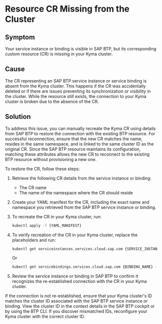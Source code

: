 # Resource CR Missing from the Cluster

## Symptom

Your service instance or binding is visible in SAP BTP, but its corresponding custom resource (CR) is missing in your Kyma cluster.

## Cause

The CR representing an SAP BTP service instance or service binding is absent from the Kyma cluster. This happens if the CR was accidentally deleted or if there are issues preventing its synchronization or visibility in the cluster. While the resource still exists, the connection to your Kyma cluster is broken due to the absence of the CR.

## Solution

To address this issue, you can manually recreate the Kyma CR using details from SAP BTP to restore the connection with the existing BTP resource. For successful reconnection, ensure that the new CR matches the name, resides in the same namespace, and is linked to the same cluster ID as the original CR. Since the SAP BTP resource maintains its configuration, matching these attributes allows the new CR to reconnect to the existing BTP resource without provisioning a new one.

To restore the CR, follow these steps:

1. Retrieve the following CR details from the service instance or binding:
   - The CR name
   - The name of the namespace where the CR should reside
2. Create your YAML manifest for the CR, including the exact name and namespace you retrieved from the SAP BTP service instance or binding.
3. To recreate the CR in your Kyma cluster, run:
   
   ```bash
   kubectl apply -f {YAML_MANIFEST}
   ```

4. To verify recreation of the CR in your Kyma cluster, replace the placeholders and run:

    ```bash
    kubectl get serviceinstances.services.cloud.sap.com {SERVICE_INSTANCE_NAME} -n {NAMESPACE}
    ```

    Or

    ```bash
    kubectl get servicebindings.services.cloud.sap.com {BINDING_NAME} -n {NAMESPACE}
    ```
  
5. Review the service instance or binding in SAP BTP to confirm it recognizes the re-established connection with the CR in your Kyma cluster.

If the connection is not re-established, ensure that your Kyma cluster's ID matches the cluster ID associated with the SAP BTP service instance or binding. View the cluster ID in the context details in the SAP BTP cockpit or by using the BTP CLI. If you discover mismatched IDs, reconfigure your Kyma cluster with the correct cluster ID.